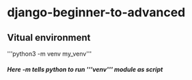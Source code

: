 # django-beginner-to-advanced


## Vitual environment 

'''python3 -m venv my_venv'''

##### Here -m tells python to run '''venv''' module as script
